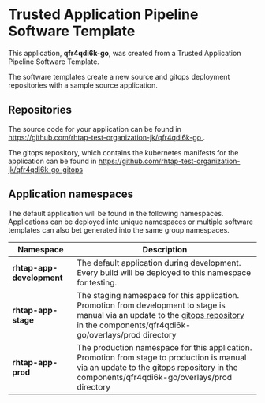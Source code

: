 # Trusted Application Pipeline Software Template

This application, **qfr4qdi6k-go**, was created from a Trusted Application Pipeline Software Template.

The software templates create a new source and gitops deployment repositories with a sample source application. 

## Repositories

The source code for your application can be found in [https://github.com/rhtap-test-organization-jk/qfr4qdi6k-go ](https://github.com/rhtap-test-organization-jk/qfr4qdi6k-go ).
 
The gitops repository, which contains the kubernetes manifests for the application can be found in 
[https://github.com/rhtap-test-organization-jk/qfr4qdi6k-go-gitops ](https://github.com/rhtap-test-organization-jk/qfr4qdi6k-go-gitops ) 

## Application namespaces 

The default application will be found in the following namespaces. Applications can be deployed into unique namespaces or multiple software templates can also bet generated into the same group namespaces.  

|  Namespace   |  Description   |  
| -------- | -------- |   
| **rhtap-app-development** | The default application during development. Every build will be deployed to this namespace for testing. | 
| **rhtap-app-stage** | The staging namespace for this application. Promotion from development to stage is manual via an update to the [gitops repository](https://github.com/rhtap-test-organization-jk/qfr4qdi6k-go-gitops ) in the components/qfr4qdi6k-go/overlays/prod directory |  
| **rhtap-app-prod** | The production namespace for this application. Promotion from stage to production is manual via an update to the [gitops repository](https://github.com/rhtap-test-organization-jk/qfr4qdi6k-go-gitops ) in the components/qfr4qdi6k-go/overlays/prod directory | 